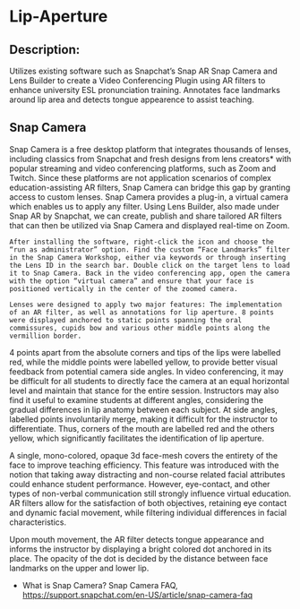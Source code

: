 # Lip-Aperture

## Description:
Utilizes existing software such as Snapchat’s Snap AR Snap Camera and Lens Builder to create a Video Conferencing Plugin using AR filters to enhance university ESL pronunciation training. Annotates face landmarks around lip area and detects tongue appearence to assist teaching. 

## Snap Camera
Snap Camera is a free desktop platform that integrates thousands of lenses, including classics from Snapchat and fresh designs from lens creators* with popular streaming and video conferencing platforms, such as Zoom and Twitch. Since these platforms are not application scenarios of complex education-assisting AR filters, Snap Camera can bridge this gap by granting access to custom lenses. Snap Camera provides a plug-in, a virtual camera which enables us to apply any filter. Using Lens Builder, also made under Snap AR by Snapchat, we can create, publish and share tailored AR filters that can then be utilized via Snap Camera and displayed real-time on Zoom.

    After installing the software, right-click the icon and choose the “run as administrator” option. Find the custom “Face Landmarks” filter in the Snap Camera Workshop, either via keywords or through inserting the Lens ID in the search bar. Double click on the target lens to load it to Snap Camera. Back in the video conferencing app, open the camera with the option “virtual camera” and ensure that your face is positioned vertically in the center of the zoomed camera.
    
    Lenses were designed to apply two major features: The implementation of an AR filter, as well as annotations for lip aperture. 8 points were displayed anchored to static points spanning the oral commissures, cupids bow and various other middle points along the vermillion border. 

4 points apart from the absolute corners and tips of the lips were labelled red, while the middle points were labelled yellow, to provide better visual feedback from potential camera side angles. In video conferencing, it may be difficult for all students to directly face the camera at an equal horizontal level and maintain that stance for the entire session. Instructors may also find it useful to examine students at different angles, considering the gradual differences in lip anatomy between each subject. At side angles, labelled points involuntarily merge, making it difficult for the instructor to differentiate. Thus, corners of the mouth are labelled red and the others yellow, which significantly facilitates the identification of lip aperture.

A single, mono-colored, opaque 3d face-mesh covers the entirety of the face to improve teaching efficiency. This feature was introduced with the notion that taking away distracting and non-course related facial attributes could enhance student performance. However, eye-contact, and other types of non-verbal communication still strongly influence virtual education.  AR filters allow for the satisfaction of both objectives, retaining eye contact and dynamic facial movement, while filtering individual differences in facial characteristics.

Upon mouth movement, the AR filter detects tongue appearance and informs the instructor by displaying a bright colored dot anchored in its place. The opacity of the dot is decided by the distance between face landmarks on the upper and lower lip.





* What is Snap Camera? Snap Camera FAQ, https://support.snapchat.com/en-US/article/snap-camera-faq
